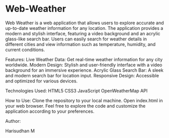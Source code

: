 # Web-Weather
Web Weather is a web application that allows users to explore accurate and up-to-date weather information for any location. The application provides a modern and stylish interface, featuring a video background and an acrylic glass-like search bar. Users can easily search for weather details in different cities and view information such as temperature, humidity, and current conditions.

Features:
Live Weather Data: Get real-time weather information for any city worldwide.
Modern Design: Stylish and user-friendly interface with a video background for an immersive experience.
Acrylic Glass Search Bar: A sleek and modern search bar for location input.
Responsive Design: Accessible and optimized for various devices.

Technologies Used:
HTML5
CSS3
JavaScript
OpenWeatherMap API

How to Use:
Clone the repository to your local machine.
Open index.html in your web browser.
Feel free to explore the code and customize the application according to your preferences.

Author:

Harisudhan M

